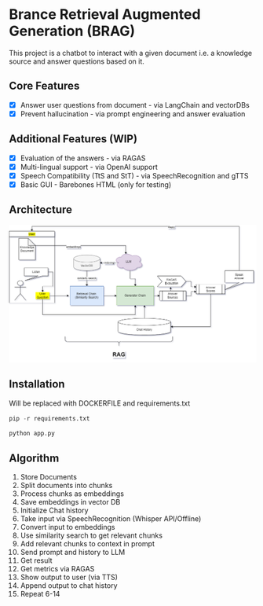 # Brance Retrieval Augmented Generation (BRAG)

This project is a chatbot to interact with a given document i.e. a knowledge source and answer questions based on it.

## Core Features

- [x] Answer user questions from document - via LangChain and vectorDBs
- [x] Prevent hallucination - via prompt engineering and answer evaluation

## Additional Features (WIP)
- [x] Evaluation of the answers - via RAGAS
- [x] Multi-lingual support - via OpenAI support
- [x] Speech Compatibility (TtS and StT) - via SpeechRecognition and gTTS
- [x] Basic GUI - Barebones HTML (only for testing)

## Architecture
![BRAG Architecture](https://github.com/kinshukdua/BRAG/blob/main/writeup/architecture.png?raw=true)

## Installation

Will be replaced with DOCKERFILE and requirements.txt

```python
pip -r requirements.txt
```

```python
python app.py
```

## Algorithm

1. Store Documents
2. Split documents into chunks
3. Process chunks as embeddings
4. Save embeddings in vector DB
5. Initialize Chat history
6. Take input via SpeechRecognition (Whisper API/Offline)
7. Convert input to embeddings
8. Use similarity search to get relevant chunks
9. Add relevant chunks to context in prompt 
10. Send prompt and history to LLM
11. Get result
12. Get metrics via RAGAS
13. Show output to user (via TTS)
14. Append output to chat history
15. Repeat 6-14

